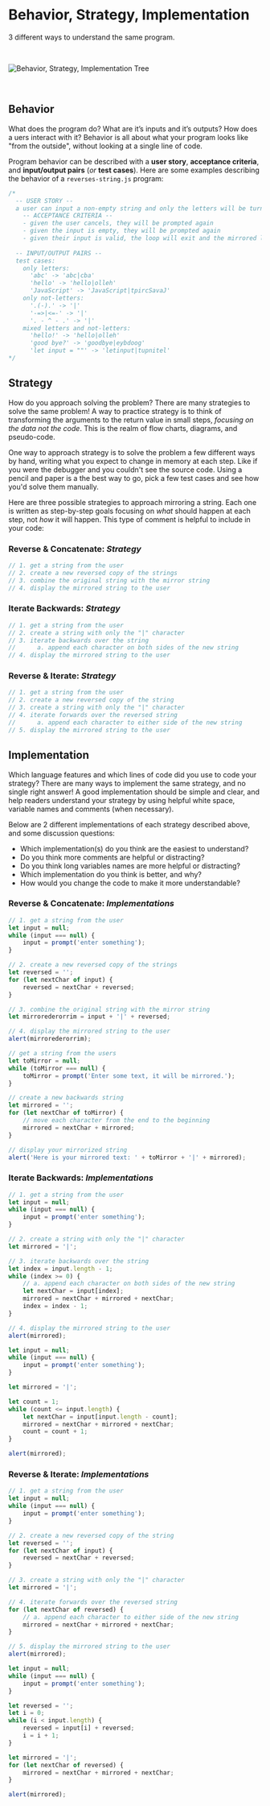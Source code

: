 # Behavior, Strategy, Implementation

3 different ways to understand the same program.

<br/>

![Behavior, Strategy, Implementation Tree](./behavior-strategy-implementation.excalidraw.svg)

<br/>

## Behavior

What does the program do? What are it’s inputs and it’s outputs? How does a uers interact
with it? Behavior is all about what your program looks like "from the outside", without
looking at a single line of code.

Program behavior can be described with a **user story**, **acceptance criteria**, and
**input/output pairs** (_or_ **test cases**). Here are some examples describing the behavior
of a `reverses-string.js` program:

```js
/*
  -- USER STORY --
  a user can input a non-empty string and only the letters will be turned into a mirror
    -- ACCEPTANCE CRITERIA --
    - given the user cancels, they will be prompted again
    - given the input is empty, they will be prompted again
    - given their input is valid, the loop will exit and the mirrored letters will be displayed
  
  -- INPUT/OUTPUT PAIRS --
  test cases:
    only letters:
      'abc' -> 'abc|cba'
      'hello' -> 'hello|olleh'
      'JavaScript' -> 'JavaScript|tpircSavaJ'
    only not-letters:
      '.(-).' -> '|'
      '-=>|<=-' -> '|'
      '. - ^ - .' -> '|'
    mixed letters and not-letters:
      'hello!' -> 'hello|olleh'
      'good bye?' -> 'goodbye|eybdoog'
      'let input = ""' -> 'letinput|tupnitel'
*/
```

## Strategy

How do you approach solving the problem? There are many strategies to solve the same
problem! A way to practice strategy is to think of transforming the arguments to the
return value in small steps, _focusing on the data not the code_. This is the realm of
flow charts, diagrams, and pseudo-code.

One way to approach strategy is to solve the problem a few different ways by hand, writing
what you expect to change in memory at each step. Like if you were the debugger and you
couldn't see the source code. Using a pencil and paper is a the best way to go, pick a few
test cases and see how you'd solve them manually.

Here are three possible strategies to approach mirroring a string. Each one is written as
step-by-step goals focusing on _what_ should happen at each step, not _how_ it will
happen. This type of comment is helpful to include in your code:

### Reverse & Concatenate: _Strategy_

```js
// 1. get a string from the user
// 2. create a new reversed copy of the strings
// 3. combine the original string with the mirror string
// 4. display the mirrored string to the user
```

### Iterate Backwards: _Strategy_

```js
// 1. get a string from the user
// 2. create a string with only the "|" character
// 3. iterate backwards over the string
//		a. append each character on both sides of the new string
// 4. display the mirrored string to the user
```

### Reverse & Iterate: _Strategy_

```js
// 1. get a string from the user
// 2. create a new reversed copy of the string
// 3. create a string with only the "|" character
// 4. iterate forwards over the reversed string
// 		a. append each character to either side of the new string
// 5. display the mirrored string to the user
```

## Implementation

Which language features and which lines of code did you use to code your strategy? There
are many ways to implement the same strategy, and no single right answer! A good
implementation should be simple and clear, and help readers understand your strategy by
using helpful white space, variable names and comments (when necessary).

Below are 2 different implementations of each strategy described above, and some
discussion questions:

- Which implementation(s) do you think are the easiest to understand?
- Do you think more comments are helpful or distracting?
- Do you think long variables names are more helpful or distracting?
- Which implementation do you think is better, and why?
- How would you change the code to make it more understandable?

### Reverse & Concatenate: _Implementations_

```js
// 1. get a string from the user
let input = null;
while (input === null) {
	input = prompt('enter something');
}

// 2. create a new reversed copy of the strings
let reversed = '';
for (let nextChar of input) {
	reversed = nextChar + reversed;
}

// 3. combine the original string with the mirror string
let mirrorederorrim = input + '|' + reversed;

// 4. display the mirrored string to the user
alert(mirrorederorrim);
```

```js
// get a string from the users
let toMirror = null;
while (toMirror === null) {
	toMirror = prompt('Enter some text, it will be mirrored.');
}

// create a new backwards string
let mirrored = '';
for (let nextChar of toMirror) {
	// move each character from the end to the beginning
	mirrored = nextChar + mirrored;
}

// display your mirrorized string
alert('Here is your mirrored text: ' + toMirror + '|' + mirrored);
```

### Iterate Backwards: _Implementations_

```js
// 1. get a string from the user
let input = null;
while (input === null) {
	input = prompt('enter something');
}

// 2. create a string with only the "|" character
let mirrored = '|';

// 3. iterate backwards over the string
let index = input.length - 1;
while (index >= 0) {
	// a. append each character on both sides of the new string
	let nextChar = input[index];
	mirrored = nextChar + mirrored + nextChar;
	index = index - 1;
}

// 4. display the mirrored string to the user
alert(mirrored);
```

```js
let input = null;
while (input === null) {
	input = prompt('enter something');
}

let mirrored = '|';

let count = 1;
while (count <= input.length) {
	let nextChar = input[input.length - count];
	mirrored = nextChar + mirrored + nextChar;
	count = count + 1;
}

alert(mirrored);
```

### Reverse & Iterate: _Implementations_

```js
// 1. get a string from the user
let input = null;
while (input === null) {
	input = prompt('enter something');
}

// 2. create a new reversed copy of the string
let reversed = '';
for (let nextChar of input) {
	reversed = nextChar + reversed;
}

// 3. create a string with only the "|" character
let mirrored = '|';

// 4. iterate forwards over the reversed string
for (let nextChar of reversed) {
	// a. append each character to either side of the new string
	mirrored = nextChar + mirrored + nextChar;
}

// 5. display the mirrored string to the user
alert(mirrored);
```

```js
let input = null;
while (input === null) {
	input = prompt('enter something');
}

let reversed = '';
let i = 0;
while (i < input.length) {
	reversed = input[i] + reversed;
	i = i + 1;
}

let mirrored = '|';
for (let nextChar of reversed) {
	mirrored = nextChar + mirrored + nextChar;
}

alert(mirrored);
```
